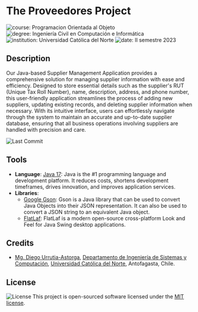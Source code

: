 # The Proveedores Project

![course: Programacion Orientada al Objeto](https://img.shields.io/badge/course-Programaci%C3%B3n%20Orientada%20al%20Objeto-blue?logo=coursera)
![degree: Ingeniería Civil en Computación e Informática](https://img.shields.io/badge/degree-Ingenier%C3%ADa%20Civil%20en%20Computaci%C3%B3n%20e%20Inform%C3%A1tica-red?logo=academia)
![institution: Universidad Católica del Norte](https://img.shields.io/badge/institution-Universidad%20Cat%C3%B3lica%20del%20Norte-green?logo=google-scholar)
![date: II semestre 2023](https://img.shields.io/badge/date-II%20semestre%202023-yellow?logo=rescuetime)

## Description

Our Java-based Supplier Management Application provides a comprehensive solution for managing supplier information with ease and efficiency. Designed to store essential details such as the supplier's RUT (Unique Tax Roll Number), name, description, address, and phone number, this user-friendly application streamlines the process of adding new suppliers, updating existing records, and deleting supplier information when necessary. With its intuitive interface, users can effortlessly navigate through the system to maintain an accurate and up-to-date supplier database, ensuring that all business operations involving suppliers are handled with precision and care.

![Last Commit](https://img.shields.io/github/last-commit/godiecl/proveedores/main?style=social&logo=github)

## Tools

- **Language**: [Java 17](https://jdk.java.net/): Java is the #1 programming language and development platform. It
  reduces costs, shortens development timeframes, drives innovation, and improves application services.
- **Libraries**:
    - [Google Gson](https://github.com/google/gson): Gson is a Java library that can be used to convert Java Objects
      into their JSON representation. It can also be used to convert a JSON string to an equivalent Java object.
    - [FlatLaf](https://github.com/JFormDesigner/FlatLaf): FlatLaf is a modern open-source cross-platform Look and Feel
      for Java Swing desktop applications.

## Credits

- [Mg. Diego Urrutia-Astorga](http://godie.cl), [Departamento de Ingeniería de Sistemas y Computación](http://www.disc.ucn.cl), [Universidad Católica del Norte](http://wwww.ucn.cl),
  Antofagasta, Chile.

## License

![License](https://img.shields.io/github/license/godiecl/conserjeria) This project is open-sourced software licensed under the [MIT license](LICENSE.md).
